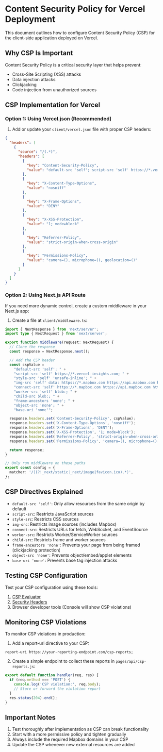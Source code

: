 # Content Security Policy for Vercel Deployment

This document outlines how to configure Content Security Policy (CSP) for the client-side application deployed on Vercel.

## Why CSP Is Important

Content Security Policy is a critical security layer that helps prevent:
- Cross-Site Scripting (XSS) attacks
- Data injection attacks
- Clickjacking
- Code injection from unauthorized sources

## CSP Implementation for Vercel

### Option 1: Using Vercel.json (Recommended)

1. Add or update your `client/vercel.json` file with proper CSP headers:

```json
{
  "headers": [
    {
      "source": "/(.*)",
      "headers": [
        {
          "key": "Content-Security-Policy",
          "value": "default-src 'self'; script-src 'self' https://*.vercel-insights.com; style-src 'self' 'unsafe-inline'; img-src 'self' data: https://*.mapbox.com https://api.mapbox.com https://events.mapbox.com; connect-src 'self' https://*.mapbox.com https://api.mapbox.com https://events.mapbox.com https://api.osuuj.ai https://*.vercel-insights.com; worker-src 'self' blob:; child-src blob:; frame-ancestors 'none'; object-src 'none'; base-uri 'none'"
        },
        {
          "key": "X-Content-Type-Options",
          "value": "nosniff"
        },
        {
          "key": "X-Frame-Options",
          "value": "DENY"
        },
        {
          "key": "X-XSS-Protection",
          "value": "1; mode=block"
        },
        {
          "key": "Referrer-Policy",
          "value": "strict-origin-when-cross-origin"
        },
        {
          "key": "Permissions-Policy",
          "value": "camera=(), microphone=(), geolocation=()"
        }
      ]
    }
  ]
}
```

### Option 2: Using Next.js API Route

If you need more dynamic control, create a custom middleware in your Next.js app:

1. Create a file at `client/middleware.ts`:

```typescript
import { NextResponse } from 'next/server';
import type { NextRequest } from 'next/server';

export function middleware(request: NextRequest) {
  // Clone the response
  const response = NextResponse.next();

  // Add the CSP header
  const cspValue = 
    "default-src 'self'; " +
    "script-src 'self' https://*.vercel-insights.com; " +
    "style-src 'self' 'unsafe-inline'; " +
    "img-src 'self' data: https://*.mapbox.com https://api.mapbox.com https://events.mapbox.com; " +
    "connect-src 'self' https://*.mapbox.com https://api.mapbox.com https://events.mapbox.com https://api.osuuj.ai https://*.vercel-insights.com; " +
    "worker-src 'self' blob:; " +
    "child-src blob:; " +
    "frame-ancestors 'none'; " +
    "object-src 'none'; " +
    "base-uri 'none'";

  response.headers.set('Content-Security-Policy', cspValue);
  response.headers.set('X-Content-Type-Options', 'nosniff');
  response.headers.set('X-Frame-Options', 'DENY');
  response.headers.set('X-XSS-Protection', '1; mode=block');
  response.headers.set('Referrer-Policy', 'strict-origin-when-cross-origin');
  response.headers.set('Permissions-Policy', 'camera=(), microphone=(), geolocation=()');

  return response;
}

// Only run middleware on these paths
export const config = {
  matcher: '/((?!_next/static|_next/image|favicon.ico).*)',
};
```

## CSP Directives Explained

- `default-src 'self'`: Only allow resources from the same origin by default
- `script-src`: Restricts JavaScript sources
- `style-src`: Restricts CSS sources
- `img-src`: Restricts image sources (includes Mapbox)
- `connect-src`: Restricts URLs for fetch, WebSocket, and EventSource
- `worker-src`: Restricts Worker/ServiceWorker sources
- `child-src`: Restricts frame and worker sources
- `frame-ancestors 'none'`: Prevents your page from being framed (clickjacking protection)
- `object-src 'none'`: Prevents object/embed/applet elements
- `base-uri 'none'`: Prevents base tag injection attacks

## Testing CSP Configuration

Test your CSP configuration using these tools:
1. [CSP Evaluator](https://csp-evaluator.withgoogle.com/)
2. [Security Headers](https://securityheaders.com/)
3. Browser developer tools (Console will show CSP violations)

## Monitoring CSP Violations

To monitor CSP violations in production:

1. Add a report-uri directive to your CSP:
```
report-uri https://your-reporting-endpoint.com/csp-reports;
```

2. Create a simple endpoint to collect these reports in `pages/api/csp-reports.js`:
```javascript
export default function handler(req, res) {
  if (req.method === 'POST') {
    console.log('CSP violation:', req.body);
    // Store or forward the violation report
  }
  res.status(204).end();
}
```

## Important Notes

1. Test thoroughly after implementation as CSP can break functionality
2. Start with a more permissive policy and tighten gradually
3. Always include the required Mapbox domains in your CSP
4. Update the CSP whenever new external resources are added 